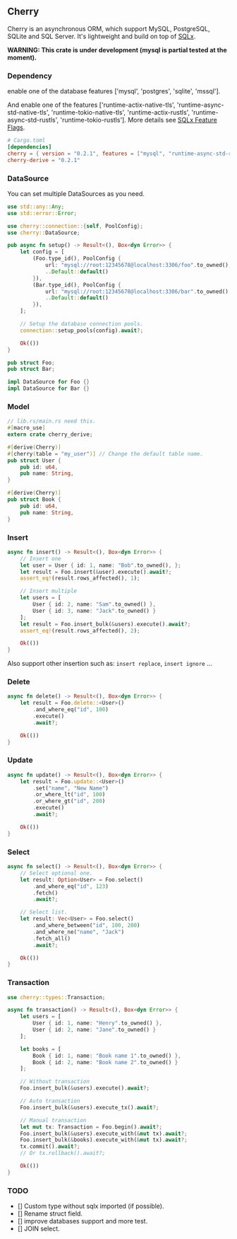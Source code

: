 ## Cherry

Cherry is an asynchronous ORM, which support MySQL, PostgreSQL, SQLite and SQL Server. 
It's lightweight and build on top of [SQLx](https://github.com/launchbadge/sqlx). 

**WARNING: This crate is under development (mysql is partial tested at the moment).**

### Dependency
enable one of the database features ['mysql', 'postgres', 'sqlite', 'mssql'].

And enable one of the features ['runtime-actix-native-tls', 'runtime-async-std-native-tls', 
'runtime-tokio-native-tls', 'runtime-actix-rustls', 'runtime-async-std-rustls', 
'runtime-tokio-rustls']. More details see 
[SQLx Feature Flags](https://github.com/launchbadge/sqlx#cargo-feature-flags).

```toml
# Cargo.toml
[dependencies]
cherry = { version = "0.2.1", features = ["mysql", "runtime-async-std-rustls"] }
cherry-derive = "0.2.1"
```

### DataSource

You can set multiple DataSources as you need.

```rust
use std::any::Any;
use std::error::Error;

use cherry::connection::{self, PoolConfig};
use cherry::DataSource;

pub async fn setup() -> Result<(), Box<dyn Error>> {
    let config = [
        (Foo.type_id(), PoolConfig {
            url: "mysql://root:12345678@localhost:3306/foo".to_owned(),
            ..Default::default()
        }),
        (Bar.type_id(), PoolConfig {
            url: "mysql://root:12345678@localhost:3306/bar".to_owned(),
            ..Default::default()
        }),
    ];

    // Setup the database connection pools.
    connection::setup_pools(config).await?;

    Ok(())
}

pub struct Foo;
pub struct Bar;

impl DataSource for Foo {}
impl DataSource for Bar {}
```

### Model
```rust
// lib.rs/main.rs need this.
#[macro_use]
extern crate cherry_derive;

#[derive(Cherry)]
#[cherry(table = "my_user")] // Change the default table name.
pub struct User {
    pub id: u64,
    pub name: String,
}

#[derive(Cherry)]
pub struct Book {
    pub id: u64,
    pub name: String,
}
```

### Insert
```rust
async fn insert() -> Result<(), Box<dyn Error>> {
    // Insert one
    let user = User { id: 1, name: "Bob".to_owned(), };
    let result = Foo.insert(&user).execute().await?;
    assert_eq!(result.rows_affected(), 1);

    // Insert multiple
    let users = [
        User { id: 2, name: "Sam".to_owned() },
        User { id: 3, name: "Jack".to_owned() }
    ];
    let result = Foo.insert_bulk(&users).execute().await?;
    assert_eq!(result.rows_affected(), 2);

    Ok(())
}
```
Also support other insertion such as: `insert replace`, `insert ignore`  ...

### Delete

```rust
async fn delete() -> Result<(), Box<dyn Error>> {
    let result = Foo.delete::<User>()
        .and_where_eq("id", 100)
        .execute()
        .await?;

    Ok(())
}
```

### Update

```rust
async fn update() -> Result<(), Box<dyn Error>> {
    let result = Foo.update::<User>()
        .set("name", "New Name")
        .or_where_lt("id", 100)
        .or_where_gt("id", 200)
        .execute()
        .await?;

    Ok(())
}
```

### Select
```rust
async fn select() -> Result<(), Box<dyn Error>> {
    // Select optional one.
    let result: Option<User> = Foo.select()
        .and_where_eq("id", 123)
        .fetch()
        .await?;

    // Select list.
    let result: Vec<User> = Foo.select()
        .and_where_between("id", 100, 200)
        .and_where_ne("name", "Jack")
        .fetch_all()
        .await?;

    Ok(())
}
```

### Transaction

```rust
use cherry::types::Transaction;

async fn transaction() -> Result<(), Box<dyn Error>> {
    let users = [
        User { id: 1, name: "Henry".to_owned() },
        User { id: 2, name: "Jane".to_owned() }
    ];

    let books = [
        Book { id: 1, name: "Book name 1".to_owned() },
        Book { id: 2, name: "Book name 2".to_owned() }
    ];

    // Without transaction
    Foo.insert_bulk(&users).execute().await?;

    // Auto transaction
    Foo.insert_bulk(&users).execute_tx().await?;

    // Manual transaction
    let mut tx: Transaction = Foo.begin().await?;
    Foo.insert_bulk(&users).execute_with(&mut tx).await?;
    Foo.insert_bulk(&books).execute_with(&mut tx).await?;
    tx.commit().await?;
    // Or tx.rollback().await?;

    Ok(())
}
```

### TODO
- [] Custom type without sqlx imported (if possible).
- [] Rename struct field.
- [] improve databases support and more test.
- [] JOIN select.